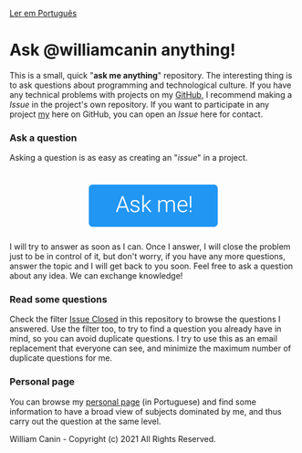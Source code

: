 [Ler em Português](https://github.com/williamcanin/askme/blob/master/README.md)

# Ask @williamcanin anything!

This is a small, quick "**ask me anything**" repository.
The interesting thing is to ask questions about programming and technological culture. If you have any technical problems with projects on my [GitHub](https://github.com/williamcanin), I recommend making a *Issue* in the project's own repository. If you want to participate in any project [my](https://github.com/williamcanin) here on GitHub, you can open an *Issue* here for contact.

### Ask a question

Asking a question is as easy as creating an "*issue*" in a project.

<h1 align="center">
  <a href="https://github.com/williamcanin/askme/issues/new">
    <img alt="ask me!" src="https://raw.githubusercontent.com/williamcanin/askme/master/.github/ask_me_en.jpg" width="226">
  </a>
</h1>

I will try to answer as soon as I can. Once I answer, I will close the problem just to be in control of it, but don't worry, if you have any more questions, answer the topic and I will get back to you soon. Feel free to ask a question about any idea. We can exchange knowledge!

### Read some questions

Check the filter [Issue Closed](https://github.com/williamcanin/askme/issues?q=is%3Aissue+is%3Aclosed) in this repository to browse the questions I answered. Use the filter too, to try to find a question you already have in mind, so you can avoid duplicate questions. I try to use this as an email replacement that everyone can see, and minimize the maximum number of duplicate questions for me.


### Personal page

You can browse my [personal page](http://williamcanin.github.io) (in Portuguese) and find some information to have a broad view of subjects dominated by me, and thus carry out the question at the same level.


William Canin - Copyright (c) 2021 All Rights Reserved.
